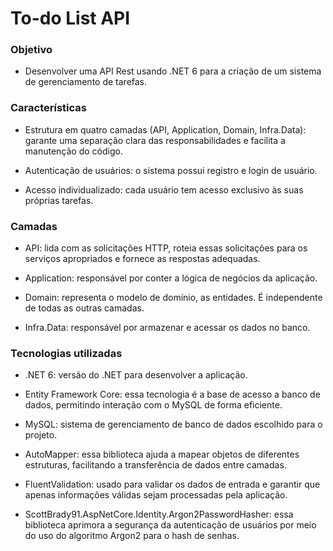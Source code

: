 # To-do List API

### Objetivo

- Desenvolver uma API Rest usando .NET 6 para a criação de um sistema de gerenciamento de tarefas.

### Características

- Estrutura em quatro camadas (API, Application, Domain, Infra.Data): garante uma separação clara das responsabilidades e facilita a manutenção do código.
  
- Autenticação de usuários: o sistema possui registro e login de usuário.
  
- Acesso individualizado: cada usuário tem acesso exclusivo às suas próprias tarefas.

### Camadas

- API: lida com as solicitações HTTP, roteia essas solicitações para os serviços apropriados e fornece as respostas adequadas.
  
- Application: responsável por conter a lógica de negócios da aplicação.
  
- Domain: representa o modelo de domínio, as entidades. É independente de todas as outras camadas.
  
- Infra.Data: responsável por armazenar e acessar os dados no banco.

### Tecnologias utilizadas

- .NET 6: versão do .NET para desenvolver a aplicação.
  
- Entity Framework Core: essa tecnologia é a base de acesso a banco de dados, permitindo interação com o MySQL de forma eficiente.
  
- MySQL: sistema de gerenciamento de banco de dados escolhido para o projeto.
  
- AutoMapper: essa biblioteca ajuda a mapear objetos de diferentes estruturas, facilitando a transferência de dados entre camadas.
  
- FluentValidation: usado para validar os dados de entrada e garantir que apenas informações válidas sejam processadas pela aplicação.
  
- ScottBrady91.AspNetCore.Identity.Argon2PasswordHasher: essa biblioteca aprimora a segurança da autenticação de usuários por meio do uso do algoritmo Argon2 para o hash de senhas.

